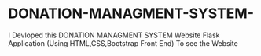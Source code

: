 # DONATION-MANAGMENT-SYSTEM-
I Devloped this DONATION MANAGMENT SYSTEM Website Flask Application (Using HTML,CSS,Bootstrap Front End)  To see the Website
